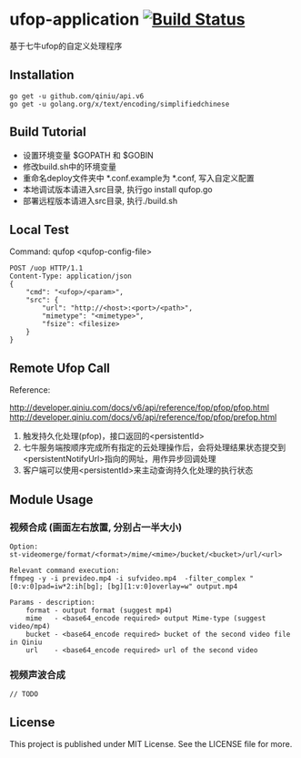 # ufop-application [![Build Status](https://travis-ci.org/Zhangjd/ufop-application.svg)](https://travis-ci.org/Zhangjd/ufop-application)
基于七牛ufop的自定义处理程序

## Installation

```
go get -u github.com/qiniu/api.v6
go get -u golang.org/x/text/encoding/simplifiedchinese
```

## Build Tutorial

* 设置环境变量 $GOPATH 和 $GOBIN
* 修改build.sh中的环境变量
* 重命名deploy文件夹中 \*.conf.example为 \*.conf, 写入自定义配置
* 本地调试版本请进入src目录, 执行go install qufop.go
* 部署远程版本请进入src目录, 执行./build.sh

## Local Test

Command: qufop \<qufop-config-file>

```
POST /uop HTTP/1.1
Content-Type: application/json
{
    "cmd": "<ufop>/<param>",
    "src": {
        "url": "http://<host>:<port>/<path>",
        "mimetype": "<mimetype>",
        "fsize": <filesize>
    }
}
```

## Remote Ufop Call

Reference: 

http://developer.qiniu.com/docs/v6/api/reference/fop/pfop/pfop.html
http://developer.qiniu.com/docs/v6/api/reference/fop/pfop/prefop.html

1. 触发持久化处理(pfop)，接口返回的\<persistentId>
2. 七牛服务端按顺序完成所有指定的云处理操作后，会将处理结果状态提交到\<persistentNotifyUrl>指向的网址，用作异步回调处理
3. 客户端可以使用\<persistentId>来主动查询持久化处理的执行状态

## Module Usage

### 视频合成 (画面左右放置, 分别占一半大小)

```
Option:
st-videomerge/format/<format>/mime/<mime>/bucket/<bucket>/url/<url>

Relevant command execution: 
ffmpeg -y -i prevideo.mp4 -i sufvideo.mp4  -filter_complex "[0:v:0]pad=iw*2:ih[bg]; [bg][1:v:0]overlay=w" output.mp4

Params - description:
    format - output format (suggest mp4)
    mime   - <base64_encode required> output Mime-type (suggest video/mp4)
    bucket - <base64_encode required> bucket of the second video file in Qiniu
    url    - <base64_encode required> url of the second video
```

### 视频声波合成

```
// TODO
```

## License

This project is published under MIT License. See the LICENSE file for more.




